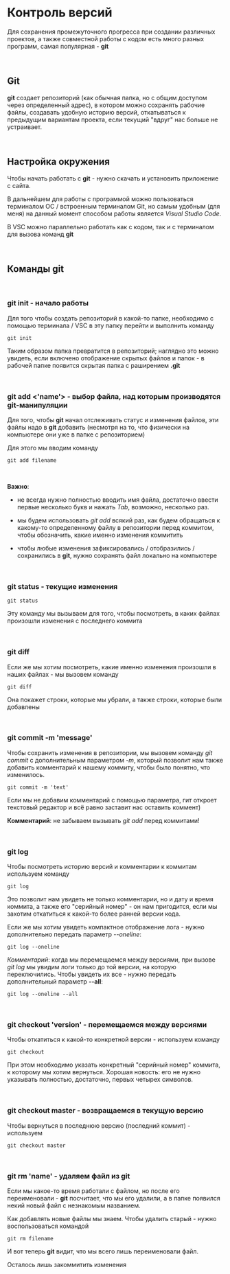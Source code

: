 # Контроль версий

Для сохранения промежуточного прогресса при создании различных проектов, а также совместной работы с кодом есть много разных программ, самая популярная - __git__

$~$

## __Git__

__git__ создает репозиторий (как обычная папка, но с общим доступом через определенный адрес), в котором можно сохранять рабочие файлы, создавать удобную историю версий, откатываться к предыдущим вариантам проекта, если текущий "вдруг" нас больше не устраивает.

$~$

## **Настройка окружения** 

Чтобы начать работать с **git** - нужно скачать и установить приложение с сайта.

В дальнейшем для работы с программой можно пользоваться терминалом ОС / встроенным терминалом Git, но самым удобным (для меня) на данный момент способом работы является _Visual Studio Code_.

В VSC можно параллельно работать как с кодом, так и с терминалом для вызова команд __git__

$~$

## **Команды git**

$~$

### __git init__ - начало работы

Для того чтобы создать репозиторий в какой-то папке, необходимо с помощью терминала / VSC в эту папку перейти и выполнить команду 

    git init

Таким образом папка превратится в репозиторий; наглядно это можно увидеть, если включено отображение скрытых файлов и папок - в рабочей папке появится скрытая папка с раширением __.git__

$~$

### **git add <'name'>** - выбор файла, над которым производятся git-манипуляции

Для того, чтобы __git__ начал отслеживать статус и изменения файлов, эти файлы надо в __git__ добавить (несмотря на то, что физически на компьютере они уже в папке с репозиторием)

Для этого мы вводим команду 

    git add filename

$~$

__Важно__:

- не всегда нужно полностью вводить имя файла, достаточно ввести первые несколько букв и нажать _Tab_, возможно, несколько раз.

- мы будем использовать _git add_ всякий раз, как будем обращаться к какому-то определенному файлу в репозитории перед коммитом, чтобы обозначить, какие именно изменения коммитить

- чтобы любые изменения зафиксировались / отобразились / сохранились в __git__, нужно сохранять файл локально на компьютере

$~$

### **git status** - текущие изменения

    git status 

Эту команду мы вызываем для того, чтобы посмотреть, в каких файлах произошли изменения с последнего коммита

$~$

### git diff

Если же мы хотим посмотреть, какие именно изменения произошли в наших файлах - мы вызовем команду 

    git diff

Она покажет строки, которые мы убрали, а также строки, которые были добавлены

$~$

### __git commit -m 'message'__

Чтобы сохранить изменения в репозитории, мы вызовем команду _git commit_ с дополнительным параметром _-m_, который позволит нам также добавить комментарий к нашему коммиту, чтобы было понятно, что изменилось.

    git commit -m 'text'

Если мы не добавим комментарий с помощью параметра, гит откроет текстовый редактор и всё равно заставит нас оставить коммент)

__Комментарий__: не забываем вызывать _git add_ перед коммитами!

$~$

### __git log__

Чтобы посмотреть историю версий и комментарии к коммитам используем команду 

    git log

Это позволит нам увидеть не только комментарии, но и дату и время коммита, а также его "серийный номер" - он нам пригодится, если мы захотим откатиться к какой-то более ранней версии кода.

Если же мы хотим увидеть компактное отображение лога - нужно дополнительно передать параметр *--oneline*:

    git log --oneline

*Комментарий*: когда мы перемещаемся между версиями, при вызове _git log_ мы увидим логи только до той версии, на которую переключились. Чтобы увидеть их все - нужно передать дополнительный параметр __--all__:

    git log --oneline --all

$~$

### __git checkout 'version'__ - перемещаемся между версиями

Чтобы откатиться к какой-то конкретной версии - используем команду 

    git checkout

При этом необходимо указать конкретный "серийный номер" коммита, к которому мы хотим вернуться. Хорошая новость: его не нужно указывать полностью, достаточно, первых четырех символов.

$~$

### __git checkout master__ - возвращаемся в текущую версию

Чтобы вернуться в последнюю версию (последний коммит) - используем 

    git checkout master

$~$

### **git rm 'name'** - удаляем файл из git

Если мы какое-то время работали с файлом, но после его переименовали - __git__ посчитает, что мы его удалили, а в папке появился некий новый файл с незнакомым названием.


Как добавлять новые файлы мы знаем. Чтобы удалить старый - нужно воспользоваться командой 

    git rm filename


И вот теперь __git__ видит, что мы всего лишь переименовали файл.

Осталось лишь закоммитить изменения
